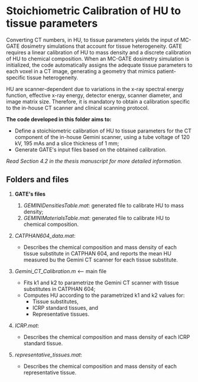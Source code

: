 # Stoichiometric Calibration of HU to tissue parameters

Converting CT numbers, in HU, to tissue parameters yields the input of MC-GATE
dosimetry simulations that account for tissue heterogeneity.
GATE requires a linear calibration of HU to mass density and a discrete
calibration of HU to chemical composition.
When an MC-GATE dosimetry simulation is initialized, the code automatically
assigns the adequate tissue parameters to each voxel in a CT image, generating
a geometry that mimics patient-specific tissue heterogeneity.

HU are scanner-dependent due to variations in the x-ray spectral energy
function, effective x-ray energy, detector energy, scanner diameter, and image
matrix size. Therefore, it is mandatory to obtain a calibration specific to the
in-house CT scanner and clinical scanning protocol.

**The code developed in this folder aims to:**
- Define a stoichiometric calibration of HU to tissue parameters for the CT
 component of the in-house Gemini scanner, using a tube voltage of 120 kV, 195
 mAs and a slice thickness of  1 mm;
- Generate GATE's input files based on the obtained calibration.

*Read Section 4.2 in the thesis manuscript for more detailed information.*

## Folders and files

1. **GATE's files**
   1. *GEMINIDensitiesTable.mat*: generated file to calibrate HU to mass density;
   2. *GEMINIMaterialsTable.mat*: generated file to calibrate HU to chemical composition.

2. *CATPHAN604_data.mat*:
    - Describes the chemical composition and mass density of each tissue
    substitute in CATPHAN 604, and reports the mean HU measured bu the Gemini CT
    scanner for each tissue substitute.

3. *Gemini_CT_Calibration.m* <-- main file
   - Fits k1 and k2 to parametrize the Gemini CT scanner with tissue substitutes
  in CATPHAN 604;
   - Computes HU according to the parametrized k1 and k2 values for:
     - Tissue substitutes,
     - ICRP standard tissues, and
     - Representative tissues.

4. *ICRP.mat*:
   - Describes the chemical composition and mass density of each ICRP standard
   tissue.

5. *representative_tissues.mat*:
   - Describes the chemical composition and mass density of each representative tissue.
